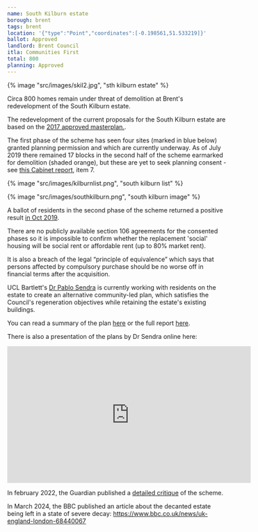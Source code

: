 ```yaml
---
name: South Kilburn estate
borough: brent
tags: brent
location: '{"type":"Point","coordinates":[-0.198561,51.533219]}'
ballot: Approved
landlord: Brent Council
itla: Communities First
total: 800
planning: Approved 
---
```

{% image "src/images/skil2.jpg", "sth kilburn estate" %}

Circa 800 homes remain under threat of demolition at Brent's redevelopment of the South Kilburn estate.

The redevelopment of the current proposals for the South Kilburn estate are based on the [2017 approved masterplan.](https://www.brent.gov.uk/your-community/regeneration/south-kilburn-regeneration/the-development-process/masterplan-and-programme?tab=southkilburnsupplementaryplanningdocument2017). 

The first phase of the scheme has seen four sites (marked in blue below) granted planning permission and which are currently underway. As of July 2019 there remained 17 blocks in the second half of the scheme earmarked for demolition (shaded orange), but these are yet to seek planning consent  - see [this Cabinet report](http://democracy.brent.gov.uk/ieListDocuments.aspx?CId=455&MId=5355&Ver=4), item 7.

{% image "src/images/kilburnlist.png", "south kilburn list" %}

{% image "src/images/southkilburn.png", "south kilburn image" %}

A ballot of residents in the second phase of the scheme returned a positive result [in Oct 2019](https://www.kilburntimes.co.uk/news/south-kilburn-votes-yes-1-6331125).

There are no publicly available section 106 agreements for the consented phases so it is impossible to confirm whether the replacement 'social' housing will be social rent or affordable rent (up to 80% market rent).

It is also a breach of the legal “principle of equivalence” which says that persons affected by compulsory purchase should be no worse off in financial terms after the acquisition. 

UCL Bartlett's [Dr Pablo Sendra](https://www.ucl.ac.uk/bartlett/planning/dr-pablo-sendra-fernandez) is currently working with residents on the estate to create an alternative community-led plan, which satisfies the Council's regeneration objectives while retaining the estate's existing buildings.

You can read a summary of the plan [here](/images/cpbrochure.pdf) or the full report [here](/images/cpfullreport.pdf).

There is also a presentation of the plans by Dr Sendra online here: 
<center>
<iframe width="560" height="315" src="https://www.youtube.com/embed/I8YKW0fIqfM" frameborder="0" allow="accelerometer; autoplay; clipboard-write; encrypted-media; gyroscope; picture-in-picture" allowfullscreen></iframe>
</center>

In february 2022, the Guardian published a [detailed critique](https://www.theguardian.com/artanddesign/2022/feb/22/mellow-yellow-south-kilburn-feelgood-buttery-brick-revived-1960s-estate) of the scheme.

In March 2024, the BBC published an article about the decanted estate being left in a state of severe decay: <https://www.bbc.co.uk/news/uk-england-london-68440067>
